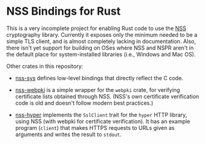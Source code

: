 # NSS Bindings for Rust

This is a very incomplete project for enabling Rust code to use the
[NSS][] cryptography library.  Currently it exposes only the minimum
needed to be a simple TLS client, and is almost completely lacking in
documentation.  Also, there isn't yet support for building on OSes
where NSS and NSPR aren't in the default place for system-installed
libraries (i.e., Windows and Mac OS).

Other crates in this repository:

* [nss-sys](nss-sys) defines low-level bindings that directly reflect the C code.

* [nss-webpki](nss-webpki) is a simple wrapper for the `webpki` crate,
  for verifying certificate lists obtained through NSS.  (NSS's own
  certificate verification code is old and doesn't follow modern best
  practices.)

* [nss-hyper](nss-hyper) implements the `SslClient` trait for the
  `hyper` HTTP library, using NSS (with webpki for certificate
  verification).  It has an example program (`client`) that makes HTTPS
  requests to URLs given as arguments and writes the result to `stdout`.

[NSS]: https://nss-crypto.org/
